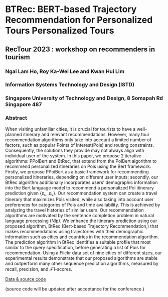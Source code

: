 # BTRec: BERT-based Trajectory Recommendation for Personalized Tours Personalized Tours

## RecTour 2023 : workshop on recommenders in tourism

### Ngai Lam Ho, Roy Ka-Wei Lee and Kwan Hui Lim 

### Information Systems Technology and Design (ISTD) 

### Singapore University of Technology and Design, 8 Somapah Rd Singapore 487 

### Abstract

When visiting unfamiliar cities, it is crucial for tourists to have a well-planned itinerary and relevant
recommendations. However, many tour recommendation algorithms only take into account a limited
number of factors, such as popular Points of Interest(Pois) and routing constraints. Consequently, the
solutions they provide may not always align with individual user of the system. In this paper, we propose
2 iterative algorithms: PPoiBert and BtRec, that extend from the PoiBert algorithm to recommend
personalized itineraries on Pois using the Bert framework. Firstly, we propose PPoiBert as a basic
framework for recommending personalized itineraries, depending on different user inputs; secondly,
our BtRec algorithm additionally incorporates users’ demographic information into the Bert language
model to recommend a personalized Poi itinerary prediction given {𝑝<sub>u</sub>, 𝑝<sub>v</sub>}. Our recommendation system
can create a travel itinerary that maximizes Pois visited, while also taking into account user preferences for
categories of Pois and time availability. This is achieved by analyzing the travel histories of similar users.
Our recommendation algorithms are motivated by the sentence completion problem in natural language
processing (Nlp). We enhance the itinerary prediction using our proposed algorithm, BtRec (Bert-based
Trajectory Recommendation,) that makes recommendations using trajectories with their demographic
information such as cities and countries in the recommendation algorithm. The prediction algorithm in
BtRec identifies a suitable profile that most similar to the query specification, before generating a list
of Pois for recommendation. Using a Flickr data set of nine cities of different sizes, our experimental
results demonstrate that our proposed algorithms are stable and outperform many other sequence
prediction algorithms, measured by recall, precision, and ℱ1-scores.

[Data & source code](https://github.com/nxh912/BTRec_RecSys23/ "https://github.com/nxh912/BTRec_RecSys23/")

(source code will be updated after acceptance for the conference.)
